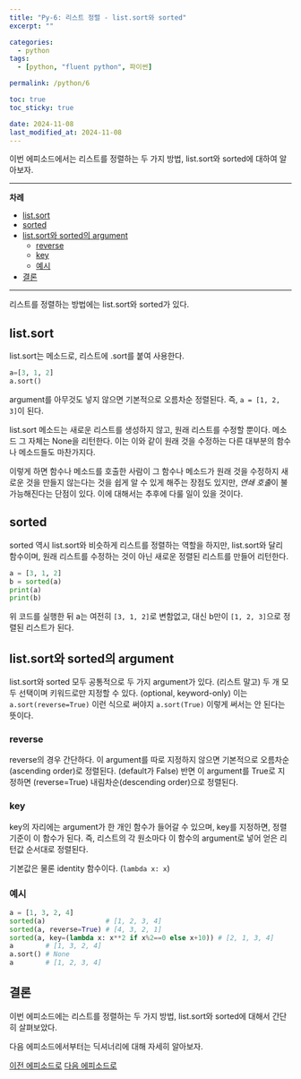 ```yaml
---
title: "Py-6: 리스트 정렬 - list.sort와 sorted"
excerpt: ""

categories:
  - python
tags:
  - [python, "fluent python", 파이썬]

permalink: /python/6

toc: true
toc_sticky: true

date: 2024-11-08
last_modified_at: 2024-11-08
---
```


이번 에피소드에서는 리스트를 정렬하는 두 가지 방법, list.sort와 sorted에 대하여 알아보자.

___

**차례**

- [list.sort](#listsort)
- [sorted](#sorted)
- [list.sort와 sorted의 argument](#listsort와-sorted의-argument)
  - [reverse](#reverse)
  - [key](#key)
  - [예시](#예시)
- [결론](#결론)


___

리스트를 정렬하는 방법에는 list.sort와 sorted가 있다. 

## list.sort

list.sort는 메소드로, 리스트에 .sort를 붙여 사용한다.

```python
a=[3, 1, 2]
a.sort()
```

argument를 아무것도 넣지 않으면 기본적으로 오름차순 정렬된다. 즉, `a = [1, 2, 3]`이 된다.

list.sort 메소드는 새로운 리스트를 생성하지 않고, 원래 리스트를 수정할 뿐이다. 메소드 그 자체는 None을 리턴한다. 이는 이와 같이 원래 것을 수정하는 다른 대부분의 함수나 메소드들도 마찬가지다.

이렇게 하면 함수나 메소드를 호출한 사람이 그 함수나 메소드가 원래 것을 수정하지 새로운 것을 만들지 않는다는 것을 쉽게 알 수 있게 해주는 장점도 있지만, *연쇄 호출*이 불가능해진다는 단점이 있다. 이에 대해서는 추후에 다룰 일이 있을 것이다.

## sorted

sorted 역시 list.sort와 비슷하게 리스트를 정렬하는 역할을 하지만, list.sort와 달리 함수이며, 원래 리스트를 수정하는 것이 아닌 새로운 정렬된 리스트를 만들어 리턴한다.

```python
a = [3, 1, 2]
b = sorted(a)
print(a)
print(b)
```

위 코드를 실행한 뒤 a는 여전히 `[3, 1, 2]`로 변함없고, 대신 b만이 `[1, 2, 3]`으로 정렬된 리스트가 된다.

## list.sort와 sorted의 argument

list.sort와 sorted 모두 공통적으로 두 가지 argument가 있다. (리스트 말고) 두 개 모두 선택이며 키워드로만 지정할 수 있다. (optional, keyword-only) 이는 `a.sort(reverse=True)` 이런 식으로 써야지 `a.sort(True)` 이렇게 써서는 안 된다는 뜻이다.

### reverse

reverse의 경우 간단하다. 이 argument를 따로 지정하지 않으면 기본적으로 오름차순(ascending order)로 정렬된다. (default가 False) 반면 이 argument를 True로 지정하면 (reverse=True) 내림차순(descending order)으로 정렬된다.

### key

key의 자리에는 argument가 한 개인 함수가 들어갈 수 있으며, key를 지정하면, 정렬 기준이 이 함수가 된다. 즉, 리스트의 각 원소마다 이 함수의 argument로 넣어 얻은 리턴값 순서대로 정렬된다.

기본값은 물론 identity 함수이다. (`lambda x: x`)

### 예시

```python
a = [1, 3, 2, 4]
sorted(a)               # [1, 2, 3, 4]
sorted(a, reverse=True) # [4, 3, 2, 1]
sorted(a, key=(lambda x: x**2 if x%2==0 else x+10)) # [2, 1, 3, 4]
a        # [1, 3, 2, 4]
a.sort() # None
a        # [1, 2, 3, 4] 
```

## 결론

이번 에피소드에는 리스트를 정렬하는 두 가지 방법, list.sort와 sorted에 대해서 간단히 살펴보았다.

다음 에피소드에서부터는 딕셔너리에 대해 자세히 알아보자.


[이전 에피소드로](/python/5) [다음 에피소드로](/python/7)
